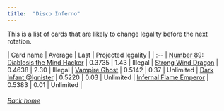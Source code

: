 ```yaml
---
title:  "Disco Inferno"
---
```


This is a list of cards that are likely to change legality before the next rotation.

| Card name | Average | Last | Projected legality |
| :-- |
[Number 89: Diablosis the Mind Hacker](https://db.ygoprodeck.com/card/?search=Number%2089:%20Diablosis%20the%20Mind%20Hacker) | 0.3735 | 1.43 | Illegal |
[Strong Wind Dragon](https://db.ygoprodeck.com/card/?search=Strong%20Wind%20Dragon) | 0.4638 | 2.30 | Illegal |
[Vampire Ghost](https://db.ygoprodeck.com/card/?search=Vampire%20Ghost) | 0.5142 | 0.37 | Unlimited |
[Dark Infant @Ignister](https://db.ygoprodeck.com/card/?search=Dark%20Infant%20@Ignister) | 0.5220 | 0.03 | Unlimited |
[Infernal Flame Emperor](https://db.ygoprodeck.com/card/?search=Infernal%20Flame%20Emperor) | 0.5383 | 0.01 | Unlimited |

###### [Back home](index)
